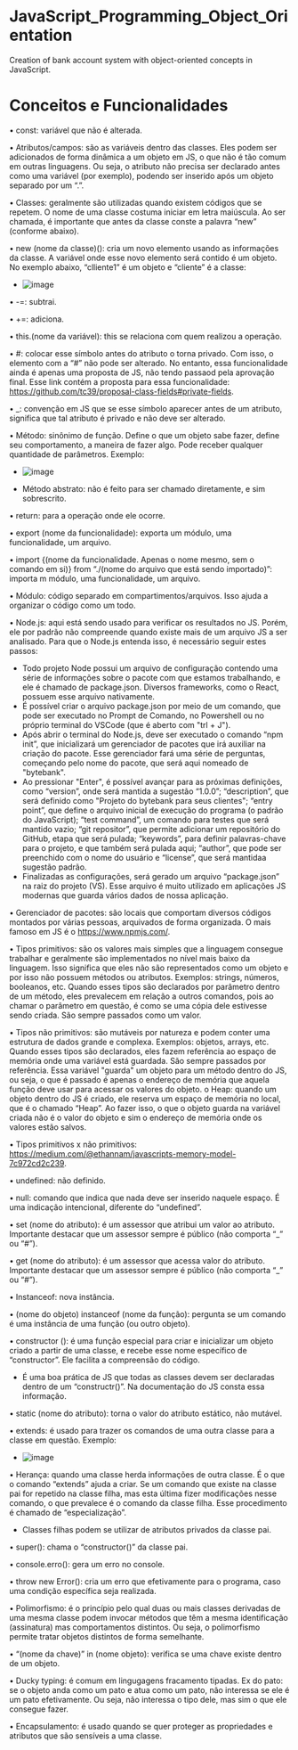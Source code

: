 # JavaScript_Programming_Object_Orientation
Creation of bank account system with object-oriented concepts in JavaScript.

# Conceitos e Funcionalidades

•	const: variável que não é alterada.

•	Atributos/campos: são as variáveis dentro das classes. Eles podem ser adicionados de forma dinâmica a um objeto em JS, o que não é tão comum em outras linguagens. Ou seja, o atributo não precisa ser declarado antes como uma variável (por exemplo), podendo ser inserido após um objeto separado por um “.”.

•	Classes: geralmente são utilizadas quando existem códigos que se repetem. O nome de uma classe costuma iniciar em letra maiúscula. Ao ser chamada, é importante que antes da classe conste a palavra “new” (conforme abaixo).

•	new (nome da classe)(): cria um novo elemento usando as informações da classe. A variável onde esse novo elemento será contido é um objeto. No exemplo abaixo, “clliente1” é um objeto e “cliente” é a classe:
  - <img>![image](https://user-images.githubusercontent.com/60974082/113928070-a99db000-97c4-11eb-9c90-61b1810c30e5.png)</img>

•	-=: subtrai.

•	+=: adiciona.

•	this.(nome da variável): this se relaciona com quem realizou a operação.

•	#: colocar esse símbolo antes do atributo o torna privado. Com isso, o elemento com a “#” não pode ser alterado. No entanto, essa funcionalidade ainda é apenas uma proposta de JS, não tendo passaod pela aprovação final. Esse link contém a proposta para essa funcionalidade: https://github.com/tc39/proposal-class-fields#private-fields. 

•	_: convenção em JS que se esse símbolo aparecer antes de um atributo, significa que tal atributo é privado e não deve ser alterado.

•	Método: sinônimo de função. Define o que um objeto sabe fazer, define seu comportamento, a maneira de fazer algo. Pode receber qualquer quantidade de parâmetros. Exemplo:
  - <img>![image](https://user-images.githubusercontent.com/60974082/113928121-bcb08000-97c4-11eb-9ae0-db12a2b34c69.png)</img>

  - Método abstrato: não é feito para ser chamado diretamente, e sim sobrescrito.

•	return: para a operação onde ele ocorre.

•	export (nome da funcionalidade): exporta um módulo, uma funcionalidade, um arquivo.

•	import {(nome da funcionalidade. Apenas o nome mesmo, sem o comando em si)} from “./(nome do arquivo que está sendo importado)”: importa m módulo, uma funcionalidade, um arquivo.

•	Módulo: código separado em compartimentos/arquivos. Isso ajuda a organizar o código como um todo.

•	Node.js: aqui está sendo usado para verificar os resultados no JS. Porém, ele por padrão não compreende quando existe mais de um arquivo JS a ser analisado. Para que o Node.js entenda isso, é necessário seguir estes passos:
  - Todo projeto Node possui um arquivo de configuração contendo uma série de informações sobre o pacote com que estamos trabalhando, e ele é chamado de package.json. Diversos frameworks, como o React, possuem esse arquivo nativamente.
  - É possível criar o arquivo package.json por meio de um comando, que pode ser executado no Prompt de Comando, no Powershell ou no próprio terminal do VSCode (que é aberto com "trl + J").
  - Após abrir o terminal do Node.js, deve ser executado o comando “npm init”, que inicializará um gerenciador de pacotes que irá auxiliar na criação do pacote. Esse gerenciador fará uma série de perguntas, começando pelo nome do pacote, que será aqui nomeado de "bytebank".
  - Ao pressionar "Enter", é possível avançar para as próximas definições, como “version”, onde será mantida a sugestão “1.0.0”; “description”, que será definido como "Projeto do bytebank para seus clientes"; “entry point”, que define o arquivo inicial de execução do programa (o padrão do JavaScript); “test command”, um comando para testes que será mantido vazio; “git repositor”, que permite adicionar um repositório do GitHub, etapa que será pulada; “keywords”, para definir palavras-chave para o projeto, e que também será pulada aqui; “author”, que pode ser preenchido com o nome do usuário e “license”, que será mantidaa sugestão padrão.
  - Finalizadas as configurações, será gerado um arquivo “package.json” na raiz do projeto (VS). Esse arquivo é muito utilizado em aplicações JS modernas que guarda vários dados de nossa aplicação.

•	Gerenciador de pacotes: são locais que comportam diversos códigos montados por várias pessoas, arquivados de forma organizada. O mais famoso em JS é o https://www.npmjs.com/. 

•	Tipos primitivos: são os valores mais simples que a linguagem consegue trabalhar e geralmente são implementados no nível mais baixo da linguagem. Isso significa que eles não são representados como um objeto e por isso não possuem métodos ou atributos. Exemplos: strings, números, booleanos, etc. Quando esses tipos são declarados por parâmetro dentro de um método, eles prevalecem em relação a outros comandos, pois ao chamar o parâmetro em questão, é como se uma cópia dele estivesse sendo criada. São sempre passados como um valor.

•	Tipos não primitivos: são mutáveis por natureza e podem conter uma estrutura de dados grande e complexa. Exemplos: objetos, arrays, etc. Quando esses tipos são declarados, eles fazem referência ao espaço de memória onde uma variável está guardada. São sempre passados por referência. Essa variável "guarda" um objeto para um método dentro do JS, ou seja, o que é passado é apenas o endereço de memória que aquela função deve usar para acessar os valores do objeto.
o	Heap: quando um objeto dentro do JS é criado, ele reserva um espaço de memória no local, que é o chamado “Heap”. Ao fazer isso, o que o objeto guarda na variável criada não é o valor do objeto e sim o endereço de memória onde os valores estão salvos.

•	Tipos primitivos x não primitivos: https://medium.com/@ethannam/javascripts-memory-model-7c972cd2c239. 

•	undefined: não definido.

•	null: comando que indica que nada deve ser inserido naquele espaço. É uma indicação intencional, diferente do “undefined”.

•	set (nome do atributo): é um assessor que atribui um valor ao atributo. Importante destacar que um assessor sempre é público (não comporta “_” ou “#”).

•	get (nome do atributo): é um assessor que acessa valor do atributo. Importante destacar que um assessor sempre é público (não comporta “_” ou “#”).

•	Instanceof: nova instância.

•	(nome do objeto) instanceof (nome da função): pergunta se um comando é uma instância de uma função (ou outro objeto).

•	constructor (): é uma função especial para criar e inicializar um objeto criado a partir de uma classe, e recebe esse nome específico de “constructor”. Ele facilita a compreensão do código.
  - É uma boa prática de JS que todas as classes devem ser declaradas dentro de um “constructr()”. Na documentação do JS consta essa informação.

•	static (nome do atributo): torna o valor do atributo estático, não mutável.

•	extends: é usado para trazer os comandos de uma outra classe para a classe em questão. Exemplo:
  - <img>![image](https://user-images.githubusercontent.com/60974082/114458727-f236de00-9bb5-11eb-82e4-34fc80972e0f.png)</img>

•	Herança: quando uma classe herda informações de outra classe. É o que o comando “extends” ajuda a criar. Se um comando que existe na classe pai for repetido na classe filha, mas esta última fizer modificações nesse comando, o que prevalece é o comando da classe filha. Esse procedimento é chamado de “especialização”.
  - Classes filhas podem se utilizar de atributos privados da classe pai.

•	super(): chama o “constructor()” da classe pai.

•	console.erro(): gera um erro no console.

•	throw new Error(): cria um erro que efetivamente para o programa, caso uma condição específica seja realizada.

•	Polimorfismo: é o princípio pelo qual duas ou mais classes derivadas de uma mesma classe podem invocar métodos que têm a mesma identificação (assinatura) mas comportamentos distintos. Ou seja, o polimorfismo permite tratar objetos distintos de forma semelhante.

•	“(nome da chave)” in (nome objeto): verifica se uma chave existe dentro de um objeto.

•	Ducky typing: é comum em lingugagens fracamento tipadas. Ex do pato: se o objeto anda como um pato e atua como um pato, não interessa se ele é um pato efetivamente. Ou seja, não interessa o tipo dele, mas sim o que ele consegue fazer.

•	Encapsulamento: é usado quando se quer proteger as propriedades e atributos que são sensíveis a uma classe.
